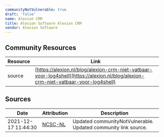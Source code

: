 ```yaml
---
communityNotVulnerable: true
draft: 'false'
name: Alexion CRM
title: Alexion Software Alexion CRM
vendor: Alexion Software
---
```



## Community Resources
| Resource | Link |
| --- | --- |
| source | [https://alexion.nl/blog/alexion-crm-niet-vatbaar-voor-log4shell](https://alexion.nl/blog/alexion-crm-niet-vatbaar-voor-log4shell) |


## Sources
| Date | Attribution | Description |
| --- | --- | --- |
| 2021-12-17 11:44:30 | [NCSC-NL](https://github.com/NCSC-NL/log4shell/blob/main/software/README.md) | Updated communityNotVulnerable. Updated community link source.  |
